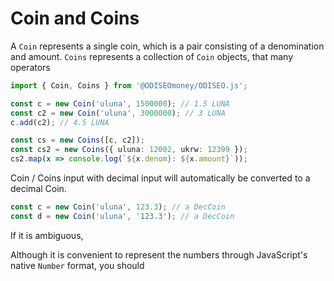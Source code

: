 # Coin and Coins

A `Coin` represents a single coin, which is a pair consisting of a denomination and amount. `Coins` represents a collection of `Coin` objects, that many operators

```ts
import { Coin, Coins } from '@ODISEOmoney/ODISEO.js';

const c = new Coin('uluna', 1500000); // 1.5 LUNA
const c2 = new Coin('uluna', 3000000); // 3 LUNA
c.add(c2); // 4.5 LUNA

const cs = new Coins([c, c2]);
const cs2 = new Coins({ uluna: 12002, ukrw: 12399 });
cs2.map(x => console.log(`${x.denom}: ${x.amount}`));
```

Coin / Coins input with decimal input will automatically be converted to a decimal Coin.

```ts
const c = new Coin('uluna', 123.3); // a DecCoin
const d = new Coin('uluna', '123.3'); // a DecCoin
```

If it is ambiguous,

Although it is convenient to represent the numbers through JavaScript's native `Number` format, you should 
